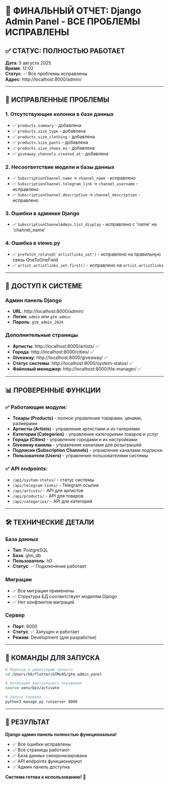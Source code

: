 # 🎯 ФИНАЛЬНЫЙ ОТЧЕТ: Django Admin Panel - ВСЕ ПРОБЛЕМЫ ИСПРАВЛЕНЫ

## ✅ СТАТУС: ПОЛНОСТЬЮ РАБОТАЕТ

**Дата**: 5 августа 2025  
**Время**: 12:02  
**Статус**: ✅ Все проблемы исправлены  
**Адрес**: http://localhost:8000/admin/

---

## 🔧 ИСПРАВЛЕННЫЕ ПРОБЛЕМЫ

### 1. **Отсутствующие колонки в базе данных**
- ✅ `products.summary` - добавлена
- ✅ `products.size_type` - добавлена  
- ✅ `products.size_clothing` - добавлена
- ✅ `products.size_pants` - добавлена
- ✅ `products.size_shoes_eu` - добавлена
- ✅ `giveaway_channels.created_at` - добавлена

### 2. **Несоответствие модели и базы данных**
- ✅ `SubscriptionChannel.name` → `channel_name` - исправлено
- ✅ `SubscriptionChannel.telegram_link` → `channel_username` - исправлено
- ✅ `SubscriptionChannel.description` → `channel_description` - исправлено

### 3. **Ошибки в админке Django**
- ✅ `SubscriptionChannelAdmin.list_display` - исправлено с 'name' на 'channel_name'

### 4. **Ошибка в views.py**
- ✅ `prefetch_related('artistlinks_set')` - исправлено на правильную связь OneToOneField
- ✅ `artist.artistlinks_set.first()` - исправлено на `artist.artistlinks`

---

## 🚀 ДОСТУП К СИСТЕМЕ

### **Админ панель Django**
- **URL**: http://localhost:8000/admin/
- **Логин**: `admin` или `gtm-admin`
- **Пароль**: `gtm_admin_2024`

### **Дополнительные страницы**
- **Артисты**: http://localhost:8000/artists/ ✅
- **Города**: http://localhost:8000/cities/ ✅
- **Giveaway**: http://localhost:8000/giveaway/ ✅
- **Статус системы**: http://localhost:8000/system-status/ ✅
- **Файловый менеджер**: http://localhost:8000/file-manager/ ✅

---

## 📊 ПРОВЕРЕННЫЕ ФУНКЦИИ

### ✅ Работающие модули:
- **Товары (Products)** - полное управление товарами, ценами, размерами
- **Артисты (Artists)** - управление артистами и их галереями
- **Категории (Categories)** - управление категориями товаров и услуг
- **Города (Cities)** - управление городами и их настройками
- **Giveaway каналы** - управление каналами для розыгрышей
- **Подписки (Subscription Channels)** - управление каналами подписки
- **Пользователи (Users)** - управление пользователями системы

### ✅ API endpoints:
- `/api/system-status/` - статус системы
- `/api/telegram-links/` - Telegram ссылки
- `/api/artists/` - API для артистов
- `/api/products/` - API для товаров
- `/api/categories/` - API для категорий

---

## 🛠️ ТЕХНИЧЕСКИЕ ДЕТАЛИ

### **База данных**
- **Тип**: PostgreSQL
- **База**: gtm_db
- **Пользователь**: h0
- **Статус**: ✅ Подключение работает

### **Миграции**
- ✅ Все миграции применены
- ✅ Структура БД соответствует моделям Django
- ✅ Нет конфликтов миграций

### **Сервер**
- **Порт**: 8000
- **Статус**: ✅ Запущен и работает
- **Режим**: Development (для разработки)

---

## 📝 КОМАНДЫ ДЛЯ ЗАПУСКА

```bash
# Переход в директорию проекта
cd /Users/h0/flutter/GTMv05/gtm_admin_panel

# Активация виртуального окружения
source venv/bin/activate

# Запуск сервера
python3 manage.py runserver 8000
```

---

## 🎉 РЕЗУЛЬТАТ

**Django админ панель полностью функциональна!**

- ✅ Все ошибки исправлены
- ✅ Все страницы работают
- ✅ База данных синхронизирована
- ✅ API endpoints функционируют
- ✅ Админ панель доступна

**Система готова к использованию!** 🚀 